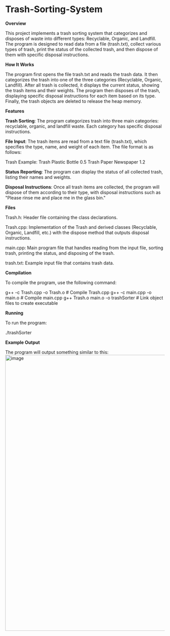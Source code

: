 # Trash-Sorting-System
**Overview**

This project implements a trash sorting system that categorizes and disposes of waste into different types: Recyclable, Organic, and Landfill. The program is designed to read data from a file (trash.txt), collect various types of trash, print the status of the collected trash, and then dispose of them with specific disposal instructions.

**How It Works**

The program first opens the file trash.txt and reads the trash data.
It then categorizes the trash into one of the three categories (Recyclable, Organic, Landfill).
After all trash is collected, it displays the current status, showing the trash items and their weights.
The program then disposes of the trash, displaying specific disposal instructions for each item based on its type.
Finally, the trash objects are deleted to release the heap memory.


**Features**

**Trash Sorting**: The program categorizes trash into three main categories: recyclable, organic, and landfill waste. Each category has specific disposal instructions.

**File Input**: The trash items are read from a text file (trash.txt), which specifies the type, name, and weight of each item. The file format is as follows:

Trash <Type> <Name> <Weight>
Example:
Trash Plastic Bottle 0.5
Trash Paper Newspaper 1.2

**Status Reporting**: The program can display the status of all collected trash, listing their names and weights.

**Disposal Instructions**: Once all trash items are collected, the program will dispose of them according to their type, with disposal instructions such as "Please rinse me and place me in the glass bin."


**Files**

Trash.h: Header file containing the class declarations.

Trash.cpp: Implementation of the Trash and derived classes (Recyclable, Organic, Landfill, etc.) with the dispose method that outputs disposal instructions.

main.cpp: Main program file that handles reading from the input file, sorting trash, printing the status, and disposing of the trash.

trash.txt: Example input file that contains trash data. 


**Compilation**

To compile the program, use the following command:

g++ -c Trash.cpp -o Trash.o       # Compile Trash.cpp
g++ -c main.cpp -o main.o         # Compile main.cpp
g++ Trash.o main.o -o trashSorter # Link object files to create executable

**Running**

To run the program:

./trashSorter


**Example Output**

The program will output something similar to this:
<img width="872" alt="image" src="https://github.com/user-attachments/assets/d7dd27cc-7ec8-4637-9fe9-16986c2b9be0">

